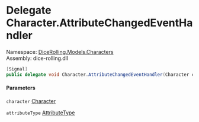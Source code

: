# <a id="DiceRolling_Models_Characters_Character_AttributeChangedEventHandler"></a> Delegate Character.AttributeChangedEventHandler

Namespace: [DiceRolling.Models.Characters](DiceRolling.Models.Characters.md)  
Assembly: dice\-rolling.dll  

```csharp
[Signal]
public delegate void Character.AttributeChangedEventHandler(Character character, AttributeType attributeType)
```

#### Parameters

`character` [Character](DiceRolling.Models.Characters.Character.md)

`attributeType` [AttributeType](DiceRolling.Models.Attributes.AttributeType.md)


